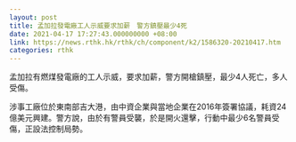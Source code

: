```yaml
---
layout: post
title: 孟加拉發電廠工人示威要求加薪　警方鎮壓最少4死
date: 2021-04-17 17:27:43.000000000 +08:00
link: https://news.rthk.hk/rthk/ch/component/k2/1586320-20210417.htm
categories: rthk
---
```


孟加拉有燃煤發電廠的工人示威，要求加薪，警方開槍鎮壓，最少4人死亡，多人受傷。

涉事工廠位於東南部吉大港，由中資企業與當地企業在2016年簽署協議，耗資24億美元興建。警方說，由於有警員受襲，於是開火還擊，行動中最少6名警員受傷，正設法控制局勢。
